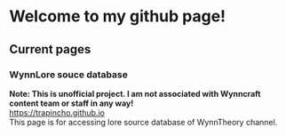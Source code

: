 # Welcome to my github page!

## Current pages

### WynnLore souce database
**Note: This is unofficial project. I am not associated with Wynncraft content team or staff in any way!** <br>
https://trapincho.github.io <br>
This page is for accessing lore source database of WynnTheory channel.